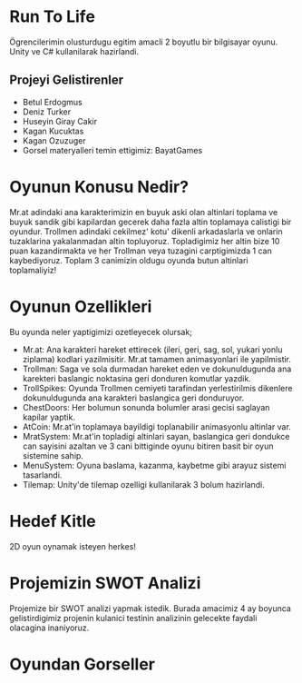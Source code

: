 # Run To Life
Ögrencilerimin olusturdugu egitim amacli 2 boyutlu bir bilgisayar oyunu. Unity ve C# kullanilarak hazirlandi.
## Projeyi Gelistirenler
+ Betul Erdogmus
+ Deniz Turker
+ Huseyin Giray Cakir
+ Kagan Kucuktas
+ Kagan Ozuzuger
+ Gorsel materyalleri temin ettigimiz: BayatGames
# Oyunun Konusu Nedir?
Mr.at adindaki ana karakterimizin en buyuk aski olan altinlari toplama ve buyuk sandik gibi kapilardan gecerek daha fazla altin toplamaya calistigi bir oyundur. Trollmen adindaki cekilmez' kotu' dikenli arkadaslarla ve onlarin tuzaklarina yakalanmadan altin topluyoruz. Topladigimiz her altin bize 10 puan kazandirmakta ve her Trollman veya tuzagini carptigimizda 1 can kaybediyoruz. Toplam 3 canimizin oldugu oyunda butun altinlari toplamaliyiz!
# Oyunun Ozellikleri
Bu oyunda neler yaptigimizi ozetleyecek olursak;
+ Mr.at: Ana karakteri hareket ettirecek (ileri, geri, sag, sol, yukari yonlu ziplama) kodlari yazilmisitir. Mr.at tamamen animasyonlari ile yapilmistir.
+ Trollman: Saga ve sola durmadan hareket eden ve dokunuldugunda ana karekteri baslangic noktasina geri donduren komutlar yazdik.
+ TrollSpikes: Oyunda Trollmen cemiyeti tarafindan yerlestirilmis dikenlere dokunuldugunda ana karakteri baslangica geri donduruyor.
+ ChestDoors: Her bolumun sonunda bolumler arasi gecisi saglayan kapilar yaptik.
+ AtCoin: Mr.at'in toplamaya bayildigi toplanabilir animasyonlu altinlar var.
+ MratSystem: Mr.at'in topladigi altinlari sayan, baslangica geri dondukce can sayisini azaltan ve 3 cani bittiginde oyunu bitiren basit bir oyun sistemine sahip.
+ MenuSystem: Oyuna baslama, kazanma, kaybetme gibi arayuz sistemi tasarlandi.
+ Tilemap: Unity'de tilemap ozelligi kullanilarak 3 bolum hazirlandi.
# Hedef Kitle
2D oyun oynamak isteyen herkes!
# Projemizin SWOT Analizi
Projemize bir SWOT analizi yapmak istedik. Burada amacimiz 4 ay boyunca gelistirdigimiz projenin kulanici testinin analizinin gelecekte faydali olacagina inaniyoruz.
# Oyundan Gorseller

